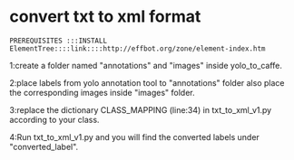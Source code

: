 # convert txt to xml format
```
PREREQUISITES :::INSTALL ElementTree::::link::::http://effbot.org/zone/element-index.htm

```
1:create a folder named "annotations" and "images" inside yolo_to_caffe.

2:place labels from yolo annotation tool to "annotations" folder also place the corresponding images inside "images" folder.

3:replace the dictionary CLASS_MAPPING (line:34) in txt_to_xml_v1.py according to your class.

4:Run txt_to_xml_v1.py and you will find the converted labels under "converted_label".

